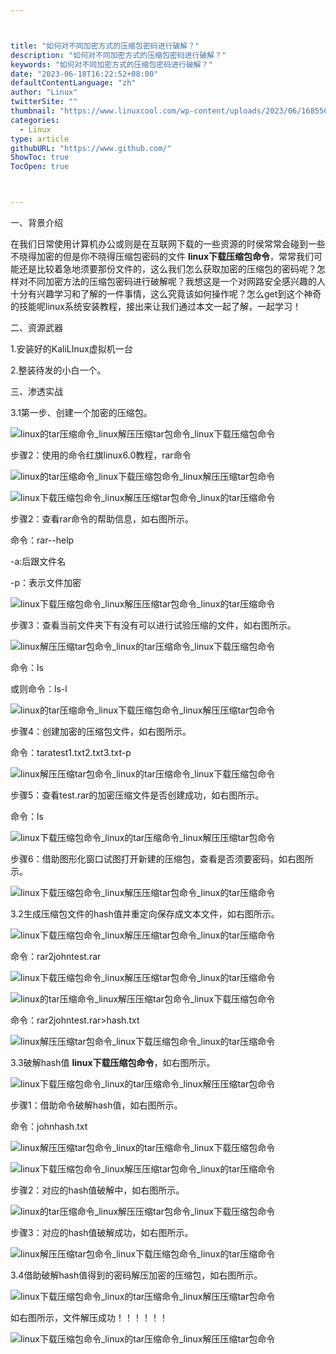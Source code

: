 ```yaml
---



title: "如何对不同加密方式的压缩包密码进行破解？"
description: "如何对不同加密方式的压缩包密码进行破解？"
keywords: "如何对不同加密方式的压缩包密码进行破解？"
date: "2023-06-18T16:22:52+08:00"
defaultContentLanguage: "zh"
author: "Linux"
twitterSite: ""
thumbnail: "https://www.linuxcool.com/wp-content/uploads/2023/06/1685563580744_0.jpg"
categories:
  - Linux
type: article
githubURL: "https://www.github.com/"
ShowToc: true
TocOpen: true



---
```


一、背景介绍

在我们日常使用计算机办公或则是在互联网下载的一些资源的时侯常常会碰到一些不晓得加密的但是你不晓得压缩包密码的文件 **linux下载压缩包命令**，常常我们可能还是比较着急地须要那份文件的，这么我们怎么获取加密的压缩包的密码呢？怎样对不同加密方法的压缩包密码进行破解呢？我想这是一个对网路安全感兴趣的人十分有兴趣学习和了解的一件事情，这么究竟该如何操作呢？怎么get到这个神奇的技能呢linux系统安装教程，接出来让我们通过本文一起了解，一起学习！

二、资源武器

1.安装好的KaliLInux虚拟机一台

2.整装待发的小白一个。

三、渗透实战

3.1第一步、创建一个加密的压缩包。

![linux的tar压缩命令_linux解压压缩tar包命令_linux下载压缩包命令](https://www.linuxcool.com/wp-content/uploads/2023/06/1685563580744_0.jpg)

步骤2：使用的命令红旗linux6.0教程，rar命令

![linux的tar压缩命令_linux下载压缩包命令_linux解压压缩tar包命令](https://www.linuxcool.com/wp-content/uploads/2023/06/1685563580744_1.png)

![linux下载压缩包命令_linux解压压缩tar包命令_linux的tar压缩命令](https://www.linuxcool.com/wp-content/uploads/2023/06/1685563580744_2.jpg)

步骤2：查看rar命令的帮助信息，如右图所示。

命令：rar--help

-a:后跟文件名

-p：表示文件加密

![linux下载压缩包命令_linux解压压缩tar包命令_linux的tar压缩命令](https://www.linuxcool.com/wp-content/uploads/2023/06/1685563580744_3.jpg)

步骤3：查看当前文件夹下有没有可以进行试验压缩的文件，如右图所示。

![linux解压压缩tar包命令_linux的tar压缩命令_linux下载压缩包命令](https://www.linuxcool.com/wp-content/uploads/2023/06/1685563580744_4.jpg)

命令：ls

或则命令：ls-l

![linux的tar压缩命令_linux下载压缩包命令_linux解压压缩tar包命令](https://www.linuxcool.com/wp-content/uploads/2023/06/1685563580744_5.jpg)

步骤4：创建加密的压缩包文件，如右图所示。

命令：taratest1.txt2.txt3.txt-p

![linux解压压缩tar包命令_linux的tar压缩命令_linux下载压缩包命令](https://www.linuxcool.com/wp-content/uploads/2023/06/1685563580744_6.jpg)

步骤5：查看test.rar的加密压缩文件是否创建成功，如右图所示。

命令：ls

![linux下载压缩包命令_linux的tar压缩命令_linux解压压缩tar包命令](https://www.linuxcool.com/wp-content/uploads/2023/06/1685563580744_7.jpg)

步骤6：借助图形化窗口试图打开新建的压缩包，查看是否须要密码，如右图所示。

![linux下载压缩包命令_linux解压压缩tar包命令_linux的tar压缩命令](https://www.linuxcool.com/wp-content/uploads/2023/06/1685563580744_8.jpg)

3.2生成压缩包文件的hash值并重定向保存成文本文件，如右图所示。

![linux下载压缩包命令_linux解压压缩tar包命令_linux的tar压缩命令](https://www.linuxcool.com/wp-content/uploads/2023/06/1685563580744_9.jpg)

命令：rar2johntest.rar

![linux下载压缩包命令_linux解压压缩tar包命令_linux的tar压缩命令](https://www.linuxcool.com/wp-content/uploads/2023/06/1685563580744_10.jpg)

![linux的tar压缩命令_linux解压压缩tar包命令_linux下载压缩包命令](https://www.linuxcool.com/wp-content/uploads/2023/06/1685563580744_11.jpg)

命令：rar2johntest.rar>hash.txt

![linux解压压缩tar包命令_linux下载压缩包命令_linux的tar压缩命令](https://www.linuxcool.com/wp-content/uploads/2023/06/1685563580744_12.jpg)

3.3破解hash值 **linux下载压缩包命令**，如右图所示。

![linux下载压缩包命令_linux的tar压缩命令_linux解压压缩tar包命令](https://www.linuxcool.com/wp-content/uploads/2023/06/1685563580744_13.jpg)

步骤1：借助命令破解hash值，如右图所示。

命令：johnhash.txt

![linux解压压缩tar包命令_linux的tar压缩命令_linux下载压缩包命令](https://www.linuxcool.com/wp-content/uploads/2023/06/1685563580744_14.jpg)

![linux下载压缩包命令_linux解压压缩tar包命令_linux的tar压缩命令](https://www.linuxcool.com/wp-content/uploads/2023/06/1685563580744_15.jpg)

步骤2：对应的hash值破解中，如右图所示。

![linux的tar压缩命令_linux解压压缩tar包命令_linux下载压缩包命令](https://www.linuxcool.com/wp-content/uploads/2023/06/1685563580744_16.jpg)

步骤3：对应的hash值破解成功，如右图所示。

![linux解压压缩tar包命令_linux下载压缩包命令_linux的tar压缩命令](https://www.linuxcool.com/wp-content/uploads/2023/06/1685563580744_17.jpg)

3.4借助破解hash值得到的密码解压加密的压缩包，如右图所示。

![linux下载压缩包命令_linux的tar压缩命令_linux解压压缩tar包命令](https://www.linuxcool.com/wp-content/uploads/2023/06/1685563580744_18.jpg)

如右图所示，文件解压成功！！！！！！

![linux下载压缩包命令_linux的tar压缩命令_linux解压压缩tar包命令](https://www.linuxcool.com/wp-content/uploads/2023/06/1685563580744_19.jpg)